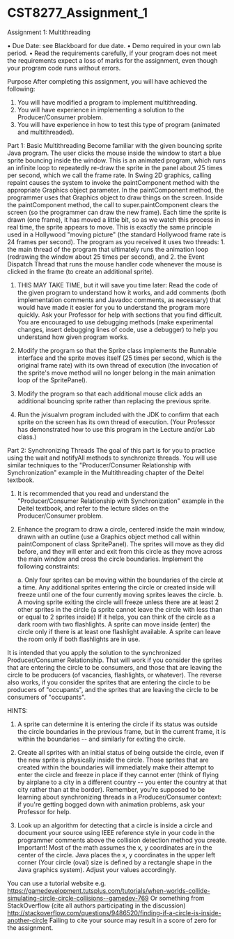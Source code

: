 # CST8277_Assignment_1

Assignment 1: Multithreading

• Due Date: see Blackboard for due date.
• Demo required in your own lab period.
• Read the requirements carefully, if your program does not meet the requirements expect a loss of marks for the assignment, even though your program code runs without errors.

Purpose
After completing this assignment, you will have achieved the following:
1. You will have modified a program to implement multithreading.
2. You will have experience in implementing a solution to the Producer/Consumer problem.
3. You will have experience in how to test this type of program (animated and multithreaded).

Part 1: Basic Multithreading
Become familiar with the given bouncing sprite Java program. The user clicks the mouse inside the window to start a blue sprite bouncing inside the window. This is an animated program, which runs an infinite loop to repeatedly re-draw the sprite in the panel about 25 times per second, which we call the frame rate. In Swing 2D graphics, calling repaint causes the system to invoke the paintComponent method with the appropriate Graphics object parameter. In the paintComponent method, the programmer uses that Graphics object to draw things on the screen. Inside the paintComponent method, the call to super.paintComponent clears the screen (so the programmer can draw the new frame). Each time the sprite is drawn (one frame), it has moved a little bit, so as we watch this process in real time, the sprite appears to move. This is exactly the same principle used in a Hollywood "moving picture" (the standard Hollywood frame rate is 24 frames per second). The program as you received it uses two threads: 1. the main thread of the program that ultimately runs the animation loop (redrawing the window about 25 times per second), and 2. the Event Dispatch Thread that runs the mouse handler code whenever the mouse is clicked in the frame (to create an additional sprite).

1. THIS MAY TAKE TIME, but it will save you time later: Read the code of the given program to understand how it works, and add comments (both implementation comments and Javadoc comments, as necessary) that would have made it easier for you to understand the program more quickly. Ask your Professor for help with sections that you find difficult. You are encouraged to use debugging methods (make experimental changes, insert debugging lines of code, use a debugger) to help you understand how given program works.

2. Modify the program so that the Sprite class implements the Runnable interface and the sprite moves itself (25 times per second, which is the original frame rate) with its own thread of execution (the invocation of the sprite's move method will no longer belong in the main animation loop of the SpritePanel).

3. Modify the program so that each additional mouse click adds an additional bouncing sprite rather than replacing the previous sprite.

4. Run the jvisualvm program included with the JDK to confirm that each sprite on the screen has its own thread of execution. (Your Professor has demonstrated how to use this program in the Lecture and/or Lab class.)

Part 2: Synchronizing Threads
The goal of this part is for you to practice using the wait and notifyAll methods to synchronize threads. You will use similar techniques to the "Producer/Consumer Relationship with Synchronization" example in the Multithreading chapter of the Deitel textbook.

1. It is recommended that you read and understand the "Producer/Consumer Relationship with Synchronization" example in the Deitel textbook, and refer to the lecture slides on the Producer/Consumer problem.

2. Enhance the program to draw a circle, centered inside the main window, drawn with an outline (use a Graphics object method call within paintComponent of class SpritePanel). The sprites will move as they did before, and they will enter and exit from this circle as they move across the main window and cross the circle boundaries. Implement the following constraints:

    a. Only four sprites can be moving within the boundaries of the circle at a time. Any additional sprites entering the circle or created inside will freeze until one of the four currently moving sprites leaves the circle.
    b. A moving sprite exiting the circle will freeze unless there are at least 2 other sprites in the circle (a sprite cannot leave the circle with less than or equal to 2 sprites inside)
If it helps, you can think of the circle as a dark room with two flashlights. A sprite can move inside (enter) the circle only if there is at least one flashlight available. A sprite can leave the room only if both flashlights are in use.

It is intended that you apply the solution to the synchronized Producer/Consumer Relationship. That will work if you consider the sprites that are entering the circle to be consumers, and those that are leaving the circle to be producers (of vacancies, flashlights, or whatever). The reverse also works, if you consider the sprites that are entering the circle to be producers of "occupants", and the sprites that are leaving the circle to be consumers of "occupants".

HINTS:
1. A sprite can determine it is entering the circle if its status was outside the circle boundaries in the previous frame, but in the current frame, it is within the boundaries -- and similarly for exiting the circle.

2. Create all sprites with an initial status of being outside the circle, even if the new sprite is physically inside the circle. Those sprites that are created within the boundaries will immediately make their attempt to enter the circle and freeze in place if they cannot enter (think of flying by airplane to a city in a different country -- you enter the country at that city rather than at the border). Remember, you're supposed to be learning about synchronizing threads in a Producer/Consumer context: if you're getting bogged down with animation problems, ask your Professor for help.

3. Look up an algorithm for detecting that a circle is inside a circle and document your source using IEEE reference style in your code in the programmer comments above the collision detection method you create. Important! Most of the math assumes the x, y coordinates are in the center of the circle. Java places the x, y coordinates in the upper left corner (Your circle (oval) size is defined by a rectangle shape in the Java graphics system). Adjust your values accordingly.

You can use a tutorial website e.g. https://gamedevelopment.tutsplus.com/tutorials/when-worlds-collide-simulating-circle-circle-collisions--gamedev-769
Or something from StackOverflow (cite all authors participating in the discussion) http://stackoverflow.com/questions/9486520/finding-if-a-circle-is-inside-another-circle
Failing to cite your source may result in a score of zero for the assignment.
